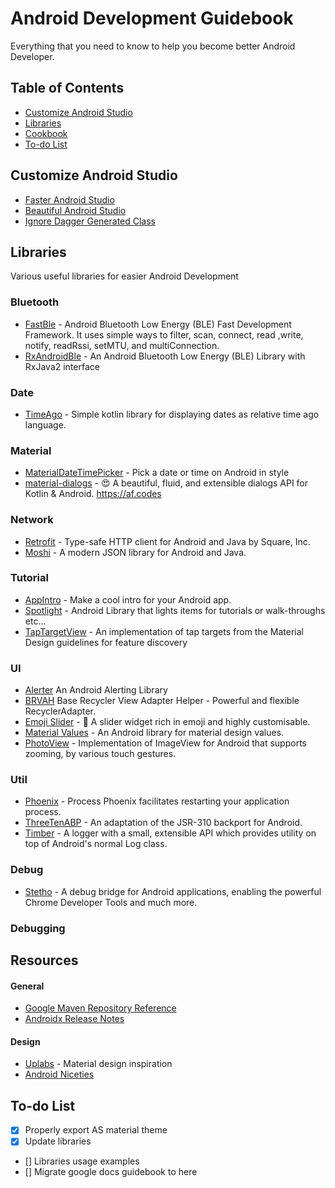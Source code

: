 # Android Development Guidebook
Everything that you need to know to help you become better Android Developer.

## Table of Contents
* [Customize Android Studio](#customize-android-studio)
* [Libraries](#libraries)
* [Cookbook](#cookbook)
* [To-do List](#to-do-list)

## Customize Android Studio
* [Faster Android Studio](https://github.com/100nandoo/Android-Development-Guidebook/blob/master/customization/Faster_Android_Studio.md)
* [Beautiful Android Studio](https://github.com/100nandoo/Android-Development-Guidebook/blob/master/customization/Beautiful_Android_Studio.md)
* [Ignore Dagger Generated Class](https://github.com/100nandoo/Android-Development-Guidebook/blob/master/customization/Ignore_Dagger.md)

## Libraries
Various useful libraries for easier Android Development

### Bluetooth
* [FastBle](https://github.com/Jasonchenlijian/FastBle) - Android Bluetooth Low Energy (BLE) Fast Development Framework. It uses simple ways to filter, scan, connect, read ,write, notify, readRssi, setMTU, and multiConnection.
* [RxAndroidBle](https://github.com/Polidea/RxAndroidBle) - An Android Bluetooth Low Energy (BLE) Library with RxJava2 interface

### Date
* [TimeAgo](https://github.com/marlonlom/timeago) - Simple kotlin library for displaying dates as relative time ago language.


### Material
* [MaterialDateTimePicker](https://github.com/wdullaer/MaterialDateTimePicker) - Pick a date or time on Android in style
* [material-dialogs](https://github.com/afollestad/material-dialogs) - 😍 A beautiful, fluid, and extensible dialogs API for Kotlin & Android. https://af.codes

### Network
* [Retrofit](https://github.com/square/retrofit) - Type-safe HTTP client for Android and Java by Square, Inc.
* [Moshi](https://github.com/square/moshi) - A modern JSON library for Android and Java. 

### Tutorial
* [AppIntro](https://github.com/AppIntro/AppIntro) - Make a cool intro for your Android app.
* [Spotlight](https://github.com/TakuSemba/Spotlight) - Android Library that lights items for tutorials or walk-throughs etc...
* [TapTargetView](https://github.com/KeepSafe/TapTargetView) - An implementation of tap targets from the Material Design guidelines for feature discovery

### UI
* [Alerter](https://github.com/Tapadoo/Alerter) An Android Alerting Library
* [BRVAH](https://github.com/CymChad/BaseRecyclerViewAdapterHelper) Base Recycler View Adapter Helper - Powerful and flexible RecyclerAdapter.
* [Emoji Slider](https://github.com/bernaferrari/EmojiSlider) - 🤯 A slider widget rich in emoji and highly customisable.
* [Material Values](https://github.com/AoDevBlue/MaterialValues) - An Android library for material design values.
* [PhotoView](https://github.com/chrisbanes/PhotoView) - Implementation of ImageView for Android that supports zooming, by various touch gestures.

### Util
* [Phoenix](https://github.com/JakeWharton/ProcessPhoenix) - Process Phoenix facilitates restarting your application process.
* [ThreeTenABP](https://github.com/JakeWharton/ThreeTenABP) - An adaptation of the JSR-310 backport for Android.
* [Timber](https://github.com/JakeWharton/timber) - A logger with a small, extensible API which provides utility on top of Android's normal Log class.


### Debug
* [Stetho](https://github.com/facebook/stetho) - A debug bridge for Android applications, enabling the powerful Chrome Developer Tools and much more.

### Debugging

## Resources
#### General
* [Google Maven Repository Reference](https://dl.google.com/dl/android/maven2/index.html)
* [Androidx Release Notes](https://developer.android.com/jetpack/androidx/releases/activity)

#### Design
* [Uplabs](https://www.uplabs.com/android) - Material design inspiration
* [Android Niceties](https://androidniceties.tumblr.com/)

## To-do List

- [x] Properly export AS material theme
- [x] Update libraries
- [] Libraries usage examples
- [] Migrate google docs guidebook to here
